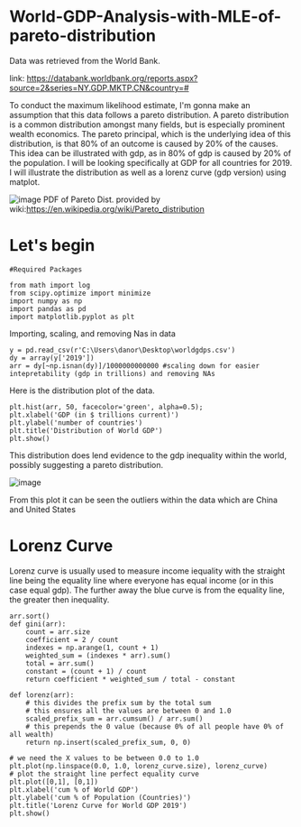 # World-GDP-Analysis-with-MLE-of-pareto-distribution

Data was retrieved from the World Bank. 

link: https://databank.worldbank.org/reports.aspx?source=2&series=NY.GDP.MKTP.CN&country=#


To conduct the maximum likelihood estimate, I'm gonna make an assumption that this data follows a pareto distribution. A pareto distribution is a common distribution amongst many fields, but is especially prominent wealth economics. The pareto principal, which is the underlying idea of this distribution, is that 80% of an outcome is caused by 20% of the causes. This idea can be illustrated with gdp, as in 80% of gdp is caused by 20% of the population. I will be looking specifically at GDP for all countries for 2019.  I will illustrate the distribution as well as a lorenz curve (gdp version) using matplot. 


![image](https://user-images.githubusercontent.com/64437206/110268736-d3767380-7f87-11eb-9d58-8cf1cf170d6d.png)
PDF of Pareto Dist. provided by wiki:https://en.wikipedia.org/wiki/Pareto_distribution

# Let's begin
```
#Required Packages

from math import log
from scipy.optimize import minimize
import numpy as np
import pandas as pd
import matplotlib.pyplot as plt

```
Importing, scaling, and removing Nas in data
```
y = pd.read_csv(r'C:\Users\danor\Desktop\worldgdps.csv')
dy = array(y['2019'])
arr = dy[~np.isnan(dy)]/1000000000000 #scaling down for easier intepretability (gdp in trillions) and removing NAs
```
Here is the distribution plot of the data. 
```
plt.hist(arr, 50, facecolor='green', alpha=0.5);
plt.xlabel('GDP (in $ trillions current)')
plt.ylabel('number of countries')
plt.title('Distribution of World GDP')
plt.show()

```
This distribution does lend evidence to the gdp inequality within the world, possibly suggesting a pareto distribution.

![image](https://user-images.githubusercontent.com/64437206/110266395-50531e80-7f83-11eb-995a-12de67b1066b.png)

From this plot it can be seen the outliers within the data which are China and United States
# Lorenz Curve

Lorenz curve is usually used to measure income iequality with the straight line being the equality line where everyone has equal income (or in this case equal gdp).  The further away the blue curve is from the equality line, the greater then inequality. 
```
arr.sort()
def gini(arr):
    count = arr.size
    coefficient = 2 / count
    indexes = np.arange(1, count + 1)
    weighted_sum = (indexes * arr).sum()
    total = arr.sum()
    constant = (count + 1) / count
    return coefficient * weighted_sum / total - constant

def lorenz(arr):
    # this divides the prefix sum by the total sum
    # this ensures all the values are between 0 and 1.0
    scaled_prefix_sum = arr.cumsum() / arr.sum()
    # this prepends the 0 value (because 0% of all people have 0% of all wealth)
    return np.insert(scaled_prefix_sum, 0, 0)

# we need the X values to be between 0.0 to 1.0
plt.plot(np.linspace(0.0, 1.0, lorenz_curve.size), lorenz_curve)
# plot the straight line perfect equality curve
plt.plot([0,1], [0,1])
plt.xlabel('cum % of World GDP')
plt.ylabel('cum % of Population (Countries)')
plt.title('Lorenz Curve for World GDP 2019')
plt.show()

```



